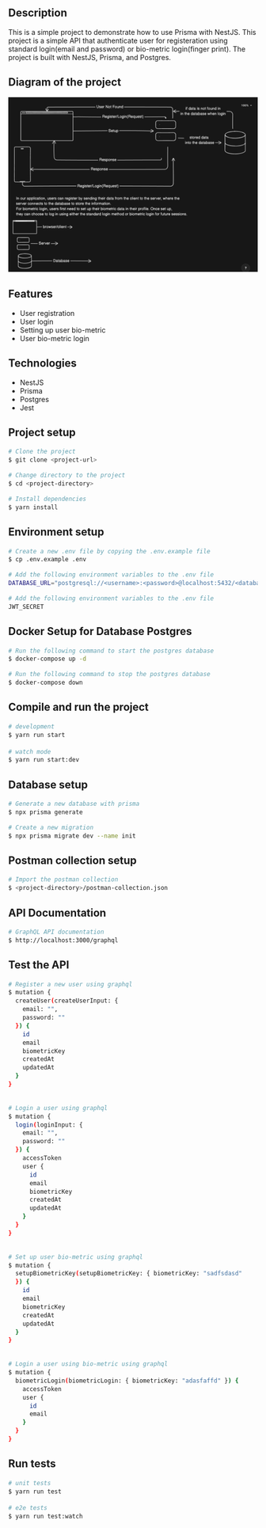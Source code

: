 ## Description

This is a simple project to demonstrate how to use Prisma with NestJS. This project is a simple API that authenticate user for registeration using standard login(email and password) or bio-metric login(finger print). The project is built with NestJS, Prisma, and Postgres.

## Diagram of the project
![Architecture](./architecture/image.png)

## Features
- User registration
- User login
- Setting up user bio-metric
- User bio-metric login

## Technologies
- NestJS
- Prisma
- Postgres
- Jest

## Project setup

```bash 
# Clone the project
$ git clone <project-url>
```

```bash
# Change directory to the project
$ cd <project-directory>
```

```bash
# Install dependencies
$ yarn install
```

## Environment setup

```bash
# Create a new .env file by copying the .env.example file
$ cp .env.example .env
```

```bash
# Add the following environment variables to the .env file
DATABASE_URL="postgresql://<username>:<password>@localhost:5432/<database-name
```

```bash
# Add the following environment variables to the .env file
JWT_SECRET
```

## Docker Setup for Database Postgres

```bash
# Run the following command to start the postgres database
$ docker-compose up -d
```

```bash
# Run the following command to stop the postgres database
$ docker-compose down
```

## Compile and run the project

```bash
# development
$ yarn run start

# watch mode
$ yarn run start:dev
```

## Database setup

```bash
# Generate a new database with prisma
$ npx prisma generate
```

```bash
# Create a new migration
$ npx prisma migrate dev --name init
```

## Postman collection setup

```bash
# Import the postman collection
$ <project-directory>/postman-collection.json
```

## API Documentation

```bash
# GraphQL API documentation
$ http://localhost:3000/graphql
```

## Test the API

```bash
# Register a new user using graphql
$ mutation {
  createUser(createUserInput: {
    email: "",
    password: ""
  }) {
    id
    email
    biometricKey
    createdAt
    updatedAt
  }
}
```

```bash

# Login a user using graphql
$ mutation {
  login(loginInput: {
    email: "",
    password: ""
  }) {
    accessToken
    user {
      id
      email
      biometricKey
      createdAt
      updatedAt
    }
  }
}
```

```bash

# Set up user bio-metric using graphql
$ mutation {
  setupBiometricKey(setupBiometricKey: { biometricKey: "sadfsdasd"
  }) {
    id
    email
    biometricKey
    createdAt
    updatedAt
  }
}
```

```bash

# Login a user using bio-metric using graphql
$ mutation {
  biometricLogin(biometricLogin: { biometricKey: "adasfaffd" }) {
    accessToken
    user {
      id
      email
    }
  }
}
```




## Run tests

```bash
# unit tests
$ yarn run test

# e2e tests
$ yarn run test:watch
